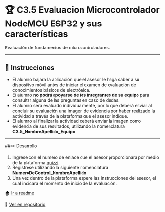 # :trophy: C3.5 Evaluacion Microcontrolador NodeMCU ESP32 y sus características

Evaluación de fundamentos de microcontroladores.

___

## :blue_book: Instrucciones

+ El alumno bajara la aplicación que el asesor le haga saber a su dispositivo móvil antes de iniciar el examen de evaluación de conocimientos básicos de electrónica.
+ El alumno **no podrá apoyarse de los integrantes de su equipo** para consultar alguna de las preguntas en caso de dudas.
+ El alumno será evaluado individualmente, por lo que deberá enviar al concluir su evaluación una imagen de evidencia por haber realizado la actividad a través de la plataforma que el asesor indique.
+ El alumno al finalizar la actividad deberá enviar la imagen como evidencia de sus resultados, utilizando la nomenclatura **C3.5_NombreApellido_Equipo**

___

##:pencil2: Desarrollo

1. Ingrese con el numero de enlace que el asesor proporcionara por medio de la plataforma [quizzi](https://quizizz.com/)  
2. Registrese utilizando la siguiente nomenclatura **NumeroDeControl_NombreApellido**
3. Una vez dentro de la plataforma espere las instrucciones del asesor, el cual indicara el momento de inicio de la evaluación.
  
:house: [Ir a readme](https://github.com/AbnerPerales19/SistemasProgramables_AbnerPerales.git)

:page_with_curl: [Ver en repositorio](https://github.com/AbnerPerales19/SistemasProgramables_AbnerPerales/blob/master/blog/C3.5_EvaluacionMicrocontroladores.md)